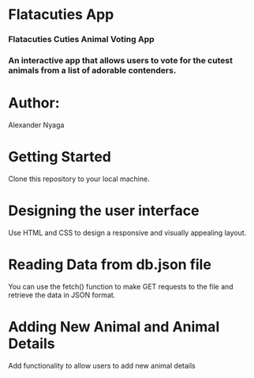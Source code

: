 <h1>Flatacuties App</h1>

<h3>Flatacuties Cuties Animal Voting App<h3>
<p>An interactive app that allows users to vote for the cutest animals from a list of adorable contenders.</p>

<h1>Author:</h1>
   <p>Alexander Nyaga</p>

   <h1>Getting Started</h1>
   <p>Clone this repository to your local machine.</p>

   <h1>Designing the user interface</h1>
   <p>Use HTML and CSS to design a responsive and visually appealing layout.</p>
   <h1>Reading Data from db.json file</h1>
   <p>You can use the fetch() function to make GET requests to the file and retrieve the data in JSON format.</p>
   <h1>Adding New Animal and Animal Details</h1>
   <p>Add functionality to allow users to add new animal details</p>